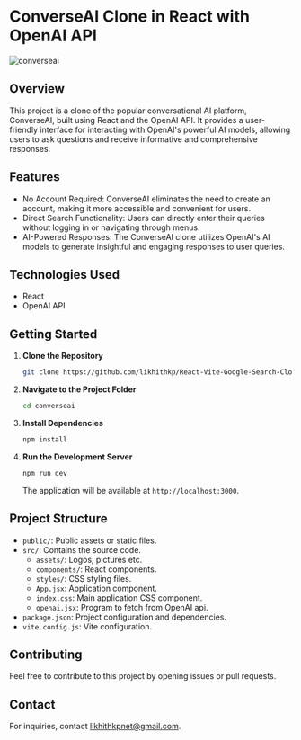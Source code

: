 # ConverseAI Clone in React with OpenAI API

![converseai](https://github.com/likhithkp/React-ConverseAI/assets/88890448/76364558-f9bf-4b30-b5a0-322815221015)

## Overview

This project is a clone of the popular conversational AI platform, ConverseAI, built using React and the OpenAI API. It provides a user-friendly interface for interacting with OpenAI's powerful AI models, allowing users to ask questions and receive informative and comprehensive responses.

## Features

- No Account Required: ConverseAI eliminates the need to create an account, making it more accessible and convenient for users.
- Direct Search Functionality: Users can directly enter their queries without logging in or navigating through menus.
- AI-Powered Responses: The ConverseAI clone utilizes OpenAI's AI models to generate insightful and engaging responses to user queries.

## Technologies Used

- React
- OpenAI API

## Getting Started

1. **Clone the Repository**

   ```bash
   git clone https://github.com/likhithkp/React-Vite-Google-Search-Clone.git
   ```

2. **Navigate to the Project Folder**

   ```bash
   cd converseai
   ```

3. **Install Dependencies**

   ```bash
   npm install
   ```

4. **Run the Development Server**

   ```bash
   npm run dev
   ```

   The application will be available at `http://localhost:3000`.

## Project Structure

- `public/`: Public assets or static files.
- `src/`: Contains the source code.
  - `assets/`: Logos, pictures etc.
  - `components/`: React components.
  - `styles/`: CSS styling files.
  - `App.jsx`: Application component.
  - `index.css`: Main application CSS component.
  - `openai.jsx`: Program to fetch from OpenAI api.
- `package.json`: Project configuration and dependencies.
- `vite.config.js`: Vite configuration.

## Contributing

Feel free to contribute to this project by opening issues or pull requests.

## Contact

For inquiries, contact likhithkpnet@gmail.com.

